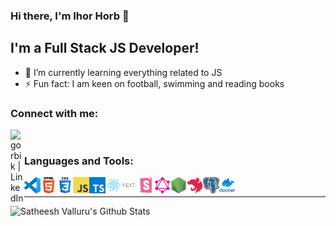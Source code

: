 ### Hi there, I'm Ihor Horb 👋

## I'm a Full Stack JS Developer!

- 🌱 I’m currently learning everything related to JS
- ⚡ Fun fact: I am keen on football, swimming and reading books

### Connect with me:

[<img align="left" alt="gorbik | LinkedIn" width="22px" src="https://cdn.jsdelivr.net/npm/simple-icons@v3/icons/linkedin.svg" />][linkedin]

<br />

### Languages and Tools:

<img align="left" alt="Visual Studio Code" width="26px" src="https://raw.githubusercontent.com/github/explore/main/topics/visual-studio-code/visual-studio-code.png" />
<img align="left" alt="HTML5" width="26px" src="https://raw.githubusercontent.com/github/explore/main/topics/html/html.png" />
<img align="left" alt="CSS3" width="26px" src="https://raw.githubusercontent.com/github/explore/main/topics/css/css.png" />
<img align="left" alt="JavaScript" width="26px" src="https://raw.githubusercontent.com/github/explore/main/topics/javascript/javascript.png" />
<img align="left" alt="TypeScript" width="26px" src="https://raw.githubusercontent.com/github/explore/main/topics/typescript/typescript.png" />
<img align="left" alt="React" width="26px" src="https://raw.githubusercontent.com/github/explore/main/topics/react/react.png" />
<img align="left" alt="Next.js" width="26px" src="https://raw.githubusercontent.com/github/explore/main/topics/nextjs/nextjs.png" />
<img align="left" alt="Storybook" width="26px" src="https://raw.githubusercontent.com/github/explore/main/topics/storybook/storybook.png" />
<img align="left" alt="GraphQL" width="26px" src="https://raw.githubusercontent.com/github/explore/main/topics/graphql/graphql.png" />
<img align="left" alt="Node.js" width="26px" src="https://raw.githubusercontent.com/github/explore/main/topics/nodejs/nodejs.png" />
<img align="left" alt="Nest.js" width="26px" src="https://raw.githubusercontent.com/github/explore/main/topics/nestjs/nestjs.png" />
<img align="left" alt="Postgresql" width="26px" src="https://raw.githubusercontent.com/github/explore/main/topics/postgresql/postgresql.png" />
<img align="left" alt="Docker" width="26px" src="https://raw.githubusercontent.com/github/explore/main/topics/docker/docker.png" />

<br />

---

<img align="left" alt="Satheesh Valluru's Github Stats" src="https://github-readme-stats.vercel.app/api?username=Gorb1k&show_icons=true&hide_border=true" />

[linkedin]: https://www.linkedin.com/in/gorbik/
